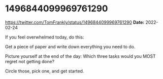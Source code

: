 # 1496844099969761290
https://twitter.com/TomFrankly/status/1496844099969761290
**Date:** 2022-02-24

If you feel overwhelmed today, do this:

Get a piece of paper and write down everything you need to do.

Picture yourself at the end of the day: Which three tasks would you MOST regret not getting done?

Circle those, pick one, and get started.
